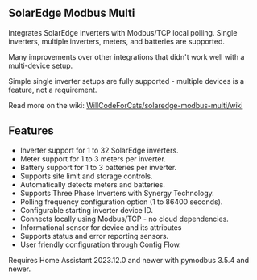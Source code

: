 ## SolarEdge Modbus Multi

Integrates SolarEdge inverters with Modbus/TCP local polling. Single inverters, multiple inverters, meters, and batteries are supported.

Many improvements over other integrations that didn't work well with a multi-device setup.

Simple single inverter setups are fully supported - multiple devices is a feature, not a requirement.

Read more on the wiki: [WillCodeForCats/solaredge-modbus-multi/wiki](https://github.com/WillCodeForCats/solaredge-modbus-multi/wiki)

## Features
* Inverter support for 1 to 32 SolarEdge inverters.
* Meter support for 1 to 3 meters per inverter.
* Battery support for 1 to 3 batteries per inverter.
* Supports site limit and storage controls.
* Automatically detects meters and batteries.
* Supports Three Phase Inverters with Synergy Technology.
* Polling frequency configuration option (1 to 86400 seconds).
* Configurable starting inverter device ID.
* Connects locally using Modbus/TCP - no cloud dependencies.
* Informational sensor for device and its attributes
* Supports status and error reporting sensors.
* User friendly configuration through Config Flow.

Requires Home Assistant 2023.12.0 and newer with pymodbus 3.5.4 and newer.

